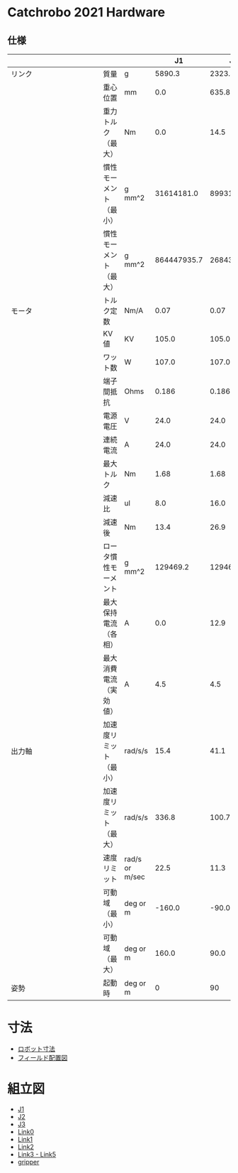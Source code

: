 # Catchrobo 2021 Hardware
## 仕様
|                           |                        |                | J1          | J2          | J3         | J4        | J5        | gripper     |
|---------------------------|------------------------|----------------|-------------|-------------|------------|-----------|-----------|-------------|
| リンク                    | 質量                   | g              | 5890.3      | 2323.4      | 1390.5     | 1119.3    | 803.7     | -           |
|                           | 重心位置               | mm             | 0.0         | 635.8       | 441.7      | 58.9      | 8.3       | -           |
|                           | 重力トルク（最大）     | Nm             | 0.0         | 14.5        | 6.0        | 0.6       | 0.1       | -           |
|                           | 慣性モーメント（最小） | g mm^2         | 31614181.0  | 89931948.4  | 22789669.0 | 4522984.0 | 3238892.0 | -           |
|                           | 慣性モーメント（最大） | g mm^2         | 864447935.7 | 268435760.2 | 28833196.4 | 4522984.0 | 3238892.0 | -           |
| モータ                    | トルク定数             | Nm/A           | 0.07        | 0.07        | 0.07       | 0.07      | 0.07      | -           |
|                           | KV値                   | KV             | 105.0       | 105.0       | 105.0      | 105.0     | 105.0     | -           |
|                           | ワット数               | W              | 107.0       | 107.0       | 107.0      | 107.0     | 107.0     | -           |
|                           | 端子間抵抗             | Ohms           | 0.186       | 0.186       | 0.186      | 0.186     | 0.186     | -           |
|                           | 電源電圧               | V              | 24.0        | 24.0        | 24.0       | 24.0      | 24.0      | -           |
|                           | 連続電流               | A              | 24.0        | 24.0        | 24.0       | 24.0      | 24.0      | -           |
|                           | 最大トルク             | Nm             | 1.68        | 1.68        | 1.68       | 1.68      | 1.68      | -           |
|                           | 減速比                 | ul             | 8.0         | 16.0        | 8.0        | 2.8       | 2.8       | -           |
|                           | 減速後                 | Nm             | 13.4        | 26.9        | 13.4       | 4.7       | 4.7       | -           |
|                           | ロータ慣性モーメント   | g mm^2         | 129469.2    | 129469.2    | 129469.2   | 129469.2  | 129469.2  | -           |
|                           | 最大保持電流（各相）   | A              | 0.0         | 12.9        | 10.8       | 3.3       | 0.3       | -           |
|                           | 最大消費電流（実効値） | A              | 4.5         | 4.5         | 4.5        | 4.5       | 4.5       | -           |
| 出力軸                    | 加速度リミット（最小） | rad/s/s        | 15.4        | 41.1        | 199.8      | 732.7     | 1090.5    | -           |
|                           | 加速度リミット（最大） | rad/s/s        | 336.8       | 100.7       | 238.7      | 732.7     | 1090.5    | -           |
|                           | 速度リミット           | rad/s or m/sec | 22.5        | 11.3        | 22.5       | 64.3      | 64.3      | 0.113333333 |
|                           | 可動域（最小）         | deg or m       | -160.0      | -90.0       | -160.0     | -90.0     | -160.0    | 0.02        |
|                           | 可動域（最大）         | deg or m       | 160.0       | 90.0        | 0.0        | 90.0      | 160.0     | 0.12        |
| 姿勢　　　　　　　　　　　 | 起動時                 | deg or m       | 0           | 90          | -160       | 70        | 0         | 0.12        |


# 寸法
* [ロボット寸法](https://github.com/catchrobo2021/catchrobo_hardware/blob/main/assembly_manual/assy-robot.pdf) 
* [フィールド配置図](https://github.com/catchrobo2021/catchrobo_hardware/blob/main/assembly_manual/assy-robot_with_field.pdf)

# 組立図
* [J1](https://github.com/catchrobo2021/catchrobo_hardware/blob/main/assembly_manual/s-assy-unit-j1.pdf)
* [J2](https://github.com/catchrobo2021/catchrobo_hardware/blob/main/assembly_manual/s-assy-unit-j2.pdf)
* [J3](https://github.com/catchrobo2021/catchrobo_hardware/blob/main/assembly_manual/s-assy-unit-j3.pdf)
* [Link0](https://github.com/catchrobo2021/catchrobo_hardware/blob/main/assembly_manual/s-assy-link0.pdf)
* [Link1](https://github.com/catchrobo2021/catchrobo_hardware/blob/main/assembly_manual/s-assy-link1.pdf)
* [Link2](https://github.com/catchrobo2021/catchrobo_hardware/blob/main/assembly_manual/s-assy-link2.pdf)
* [Link3 - Link5](https://github.com/catchrobo2021/catchrobo_hardware/blob/main/assembly_manual/s-assy-link3.pdf)
* [gripper](https://github.com/catchrobo2021/catchrobo_hardware/blob/main/assembly_manual/s-assy-gripper.pdf)
